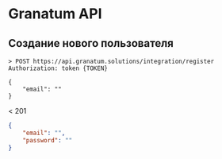 # Granatum API

## Создание нового пользователя
```http
> POST https://api.granatum.solutions/integration/register  
Authorization: token {TOKEN}

{
	"email": ""
}
```
< 201
```json
{
	"email": "",
	"password": ""
}
```